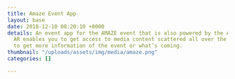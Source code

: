 ```yaml
---
title: Amaze Event App
layout: base
date: 2018-12-10 08:20:10 +0000
details: An event app for the AMAZE event that is also powered by the AR technology.
  AR enables you to get access to media content scattered all over the event floor
  to get more information of the event or what’s coming.
thumbnail: "/uploads/assets/img/media/amaze.png"
categories: []

---
```

